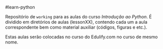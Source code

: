 #learn-python

Repositório de `working` para as aulas do curso *Introdução ao Python*. É dividido em diretórios de aulas (lessonXX), contendo cada um a aula correspondente bem como material auxiliar (códigos, figuras e etc.).

Estas aulas serão colocadas no curso do Edulify.com no curso de mesmo nome.
